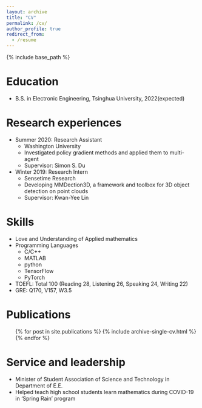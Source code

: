 ```yaml
---
layout: archive
title: "CV"
permalink: /cv/
author_profile: true
redirect_from:
  - /resume
---
```


{% include base_path %}

Education
======
* B.S. in Electronic Engineering, Tsinghua University, 2022(expected)

Research experiences
======
* Summer 2020: Research Assistant
  * Washington University
  * Investigated policy gradient methods and applied them to multi-agent
  * Supervisor:  Simon S. Du
* Winter 2019: Research Intern
  * Sensetime Research
  * Developing MMDection3D, a framework and toolbox for 3D object detection on point clouds
  * Supervisor:  Kwan-Yee Lin

  
Skills
======
* Love and Understanding of Applied mathematics
* Programming Languages
  * C/C++
  * MATLAB
  * python
  * TensorFlow
  * PyTorch
* TOEFL: Total 100 (Reading 28, Listening 26, Speaking 24, Writing 22)
* GRE:   Q170, V157, W3.5

Publications
======
  <ul>{% for post in site.publications %}
    {% include archive-single-cv.html %}
  {% endfor %}</ul>
  
Service and leadership
======
* Minister of Student Association of Science and Technology in Department of E.E.
* Helped teach high school students learn mathematics during COVID-19 in ‘Spring Rain’ program
